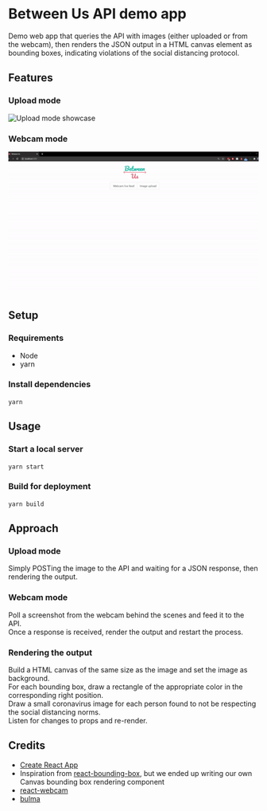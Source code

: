 # Between Us API demo app

Demo web app that queries the API with images (either uploaded or from the webcam), then renders the JSON output in a HTML canvas element as bounding boxes, indicating violations of the social distancing protocol.


## Features

### Upload mode
![Upload mode showcase](../assets/upload.gif)

### Webcam mode
![Webcam mode showcase](../assets/webcam.gif)


## Setup

### Requirements
- Node
- yarn

### Install dependencies
```
yarn
```


## Usage

### Start a local server
```
yarn start
```

### Build for deployment
```
yarn build
```


## Approach

### Upload mode
Simply POSTing the image to the API and waiting for a JSON response, then rendering the output.

### Webcam mode
Poll a screenshot from the webcam behind the scenes and feed it to the API.\
Once a response is received, render the output and restart the process.

### Rendering the output
Build a HTML canvas of the same size as the image and set the image as background.\
For each bounding box, draw a rectangle of the appropriate color in the corresponding right position.\
Draw a small coronavirus image for each person found to not be respecting the social distancing norms.\
Listen for changes to props and re-render.

## Credits
- [Create React App](https://github.com/facebook/create-react-app)
- Inspiration from [react-bounding-box](https://github.com/alx/react-bounding-box), but we ended up writing our own Canvas bounding box rendering component
- [react-webcam](https://github.com/mozmorris/react-webcam)
- [bulma](https://github.com/jgthms/bulma)
